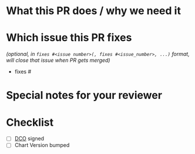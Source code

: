 <!--
Thank you for contributing!
Before you submit this PR we'd like to make sure you are aware of our technical requirements and best practices:

* https://github.com/KongZ/charts/blob/main/CONTRIBUTING.md#technical-requirements
* https://helm.sh/docs/chart_best_practices/

For a quick overview across what we will look at reviewing your PR, please read our review guidelines:

* https://github.com/helm/charts/blob/master/REVIEW_GUIDELINES.md

Following our best practices right from the start will accelerate the review process and help get your PR merged quicker.

When updates to your PR are requested, please add new commits and do not squash the history.
This will make it easier to identify new changes.
The PR will be squashed anyways when it is merged.
Thanks.

For fast feedback, please @-mention maintainers that are listed in the Chart.yaml file.

Please make sure you test your changes before you push them.
Once pushed, GitHub Actions will run across your changes and do some initial checks and linting.
These checks run very quickly.
Please check the results.
We would like these checks to pass before we even continue reviewing your changes.
-->

# What this PR does / why we need it

# Which issue this PR fixes

*(optional, in `fixes #<issue number>(, fixes #<issue_number>, ...)` format, will close that issue when PR gets merged)*

- fixes #

# Special notes for your reviewer

# Checklist
<!-- [Place an '[x]' (no spaces) in all applicable fields. Please remove unrelated fields.] -->
- [ ] [DCO](https://github.com/KongZ/charts/blob/main/CONTRIBUTING.md#sign-off-your-work) signed
- [ ] Chart Version bumped
